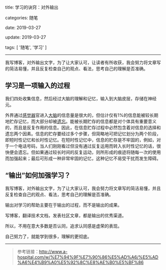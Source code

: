 
title: 学习的诀窍：对外输出

categories: 随笔

date: 2019-03-27

update: 2019-03-27

tags: [ '随笔', '学习' ]

---

我写博客，对外输出文字，为了让大家认可，让读者有所收获，我会努力将文章写的简洁易懂，并且反复检查自己的观点、看法，思考自己的理解是否准确。
 
 <!-- more -->
 
## 学习是一项输入的过程

我们四处收集信息，然后经过大脑的理解和记忆，输入到大脑皮层，存储在神经元。

外界通过[感觉器](http://www.a-hospital.com/w/%E6%84%9F%E8%A7%89%E5%99%A8 "感觉器")官进入[大脑](http://www.a-hospital.com/w/%E5%A4%A7%E8%84%91 "大脑")的信息量是很大的，但估计仅有1%的信息能被较长期地贮存记忆，而大部分却被[遗忘](http://www.a-hospital.com/w/%E9%81%97%E5%BF%98 "遗忘")。能被长期贮存的信息都是对个体具有重要意义的，而且是反复作用的信息。因此，在信息贮存过程中必然包含着对信息的选择和遗忘两个因素。信息的贮存要经过多个步骤，但简略地可把记忆划分为两个阶段，即短时性记忆和长时性记忆。在短时性记忆中，信息的贮存是不牢固的，例如，对于一个电话号码，当人们刚刚看过但没有通过反复运用而转入长时性记忆的话，很快便会遗忘。但如果通过较长时间的反复运动，则所形成的痕迹将随每一次的使用而加强起来；最后可形成一种非常牢固的记忆，这种记忆不易受干扰而发生障碍。

## “输出”如何加强学习？
我写博客，对外输出文字，为了让大家认可，我会努力将文章写的简洁易懂，并且反复检查自己的观点、看法，思考自己的理解是否准确。

输出对学习的帮助主要在于输出的过程，而不是输出的成果。

写博客，翻译技术文档，发表社区文章，都是输出的优秀渠道。

所以，不用在意大多数是否认同，追求认同感是虚荣的表现。

自己努力了，就能学到很多，理解的更彻底。

---

> 参考链接：http://www.a-hospital.com/w/%E7%94%9F%E7%90%86%E5%AD%A6/%E5%AD%A6%E4%B9%A0%E5%92%8C%E8%AE%B0%E5%BF%86


<!--stackedit_data:
eyJoaXN0b3J5IjpbMTM0NjUyNzc5XX0=
-->
